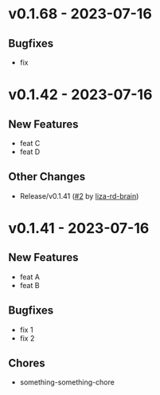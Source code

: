 # v0.1.68 - 2023-07-16

## Bugfixes
- fix


# v0.1.42 - 2023-07-16

## New Features
- feat C
- feat D

## Other Changes
- Release/v0.1.41 ([#2](https://github.com/liza-rd-brain/unit-demo-cra/pull/2) by [liza-rd-brain](https://github.com/liza-rd-brain))


# v0.1.41 - 2023-07-16

## New Features
- feat A
- feat B

## Bugfixes
- fix 1
- fix 2

## Chores
- something-something-chore
